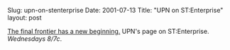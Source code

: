 Slug: upn-on-stenterprise
Date: 2001-07-13
Title: "UPN on ST:Enterprise"
layout: post

<a href="http://www.upn.com/preview01/enterprise.html">The final frontier has a new beginning.</a> UPN&#39;s page on ST:Enterprise. <i>Wednesdays 8/7c</i>.
